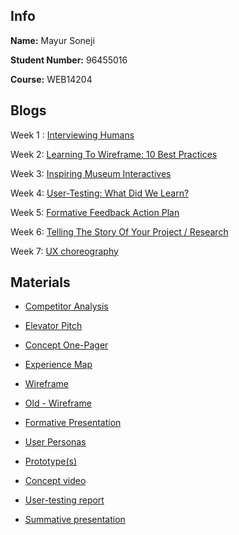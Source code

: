 ## Info

**Name:** Mayur Soneji

**Student Number:** 96455016

**Course:** WEB14204

## Blogs

Week 1 : [Interviewing Humans](https://medium.com/@m.soneji98/read-and-blog-about-this-article-interviewing-humans-4ea7148167fa) 

Week 2: [Learning To Wireframe: 10 Best Practices](https://medium.com/@m.soneji98/read-learning-to-wireframe-10-best-practices-then-put-it-into-practice-by-sketching-your-6d5c261375b8) 

Week 3: [Inspiring Museum Interactives](https://medium.com/@m.soneji98/pick-your-favourite-digital-museum-experience-from-last-weeks-presentation-and-blog-about-it-c6433ece83f7) 

Week 4: [User-Testing: What Did We Learn?](https://medium.com/@m.soneji98/write-your-observations-about-user-testing-at-nmm-b9c0bcaca8dc) 

Week 5: [Formative Feedback Action Plan](https://medium.com/@m.soneji98/feedback-9343fa2b4c27)

Week 6: [Telling The Story Of Your Project / Research](https://medium.com/@m.soneji98/how-to-use-storytelling-to-effectively-communicate-your-research-77a23af7d03b) 

Week 7: [UX choreography](https://medium.com/@m.soneji98/ux-choreography-da6e84c559e4) 


## Materials


- [Competitor Analysis](https://docs.google.com/document/d/16z2I7wVwDuB2SCv0KfR5l9Q09AKyHxqlzeIi35_LZiE/edit?usp=sharing)

- [Elevator Pitch](https://docs.google.com/document/d/1BE6kNt3eiLjAyIQwPdFBx-tMPPay1wcnPm-Bp3PVhFo/edit?usp=sharing)

- [Concept One-Pager](https://drive.google.com/open?id=1QI22IYwxEQ2qsztWno4WANPenvXDHCtd)

- [Experience Map](https://drive.google.com/open?id=1_XL4IqRxb3_Pa00-9rjZJZrMpddSthbV)

- [Wireframe](https://drive.google.com/open?id=1QBwGmEc76i2VhlowwlY_QncfaW7i-i0r)

- [Old - Wireframe](https://drive.google.com/open?id=1Ax-GxF2x4j3uCvNocFr6xK7va6gPXEx2)

- [Formative Presentation](https://docs.google.com/presentation/d/1b-qZ09Y0v8VqRo4HITbJ6dV3Ls428L1KJwMRO4gR6yg/edit?usp=sharing)

- [User Personas](https://drive.google.com/open?id=1wiqK86ZtF93fom-lLNzfQ-gUthPyC00Z)

- [Prototype(s)](https://drive.google.com/open?id=19mu0IXeoLZ5PwW9MF-MzsfgZ35Y3i4F2)

- [Concept video](https://drive.google.com/open?id=18ho8meAHsNDhTueIaWX3tpcvQRi3ygch)

- [User-testing report](https://docs.google.com/document/d/1jWZuSJEXjjGXChsbQd6TQ62c6SntynQdH4mpokKbRf0/edit?usp=sharing)

- [Summative presentation](https://docs.google.com/presentation/d/15udUVy1AW3iuMuC5vgIm7zAlcPC2hJRCTsmUcB5oaws/edit?usp=sharing)

